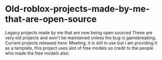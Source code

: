 # Old-roblox-projects-made-by-me-that-are-open-source
Legacy projects made by me that are now being open sourced
These are very old projects and won't be maintained unless the bug is gamebreaking.
Current projects released here:
Meeting, it is still in use but I am providing it as a template, this project uses alot of free models so credit to the people who made the free models also.
